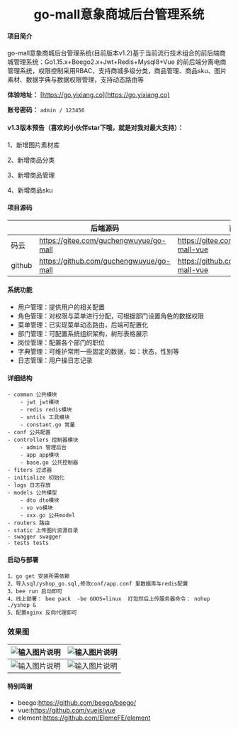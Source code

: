 <h1 style="text-align: center">go-mall意象商城后台管理系统</h1>


#### 项目简介
go-mall意象商城后台管理系统(目前版本v1.2)基于当前流行技术组合的前后端商城管理系统：Go1.15.x+Beego2.x+Jwt+Redis+Mysql8+Vue
的前后端分离电商管理系统，权限控制采用RBAC，支持商城多级分类，商品管理、商品sku、图片素材、数据字典与数据权限管理，支持动态路由等

**体验地址：**  [https://go.yixiang.co](https://go.yixiang.co)

**账号密码：** `admin / 123456`

####  v1.3版本预告（喜欢的小伙伴star下哦，就是对我对最大支持）：
1、新增图片素材库

2、新增商品分类

3、新增商品管理

4、新增商品sku

#### 项目源码

|     |   后端源码  |   前端源码  |
|---  |--- | --- |
|  码云  |  https://gitee.com/guchengwuyue/go-mall   |  https://gitee.com/guchengwuyue/go-mall-vue   |
|  github   | https://github.com/guchengwuyue/go-mall  |  https://github.com/guchengwuyue/go-mall-vue |


####  系统功能
- 用户管理：提供用户的相关配置 
- 角色管理：对权限与菜单进行分配，可根据部门设置角色的数据权限 
- 菜单管理：已实现菜单动态路由，后端可配置化 
- 部门管理：可配置系统组织架构，树形表格展示 
- 岗位管理：配置各个部门的职位 
- 字典管理：可维护常用一些固定的数据，如：状态，性别等 
- 日志管理：用户操日志记录 


#### 详细结构

```
- common 公共模块
    - jwt jwt模块
    - redis redis模块
    - untils 工具模块
    - constant.go 常量
- conf 公共配置
- controllers 控制器模块
	- admin 管理后台
	- app app模块
    - base.go 公共控制器
- fiters 过滤器
- initialize 初始化
- logs 日志存放
- models 公共模型
	- dto dto模块
	- vo vo模块
    - xxx.go 公共model
- routers 路由
- static 上传图片资源目录
- swagger swagger
- tests tests
```
#### 启动与部署
```
1、go get 安装所需依赖
2、导入sql/yshop_go.sql,修改conf/app.conf 里数据库与redis配置
3、bee run 启动即可
4、线上部署： bee pack  -be GOOS=linux  打包然后上传服务器命令： nohup ./yshop & 
5、配置nginx 反向代理即可
```
### 效果图
|  ![输入图片说明](https://images.gitee.com/uploads/images/2021/0324/091742_84ebf16e_477893.png "01.png") | ![输入图片说明](https://images.gitee.com/uploads/images/2021/0324/091938_e3408f92_477893.png "02.png")  |
|---|---|
|  ![输入图片说明](https://images.gitee.com/uploads/images/2021/0324/092327_601b2411_477893.png "03.png") |  ![输入图片说明](https://images.gitee.com/uploads/images/2021/0324/092343_9cadff96_477893.png "04.png") |

#### 特别鸣谢

- beego:https://github.com/beego/beego/
- vue:https://github.com/vuejs/vue
- element:https://github.com/ElemeFE/element


